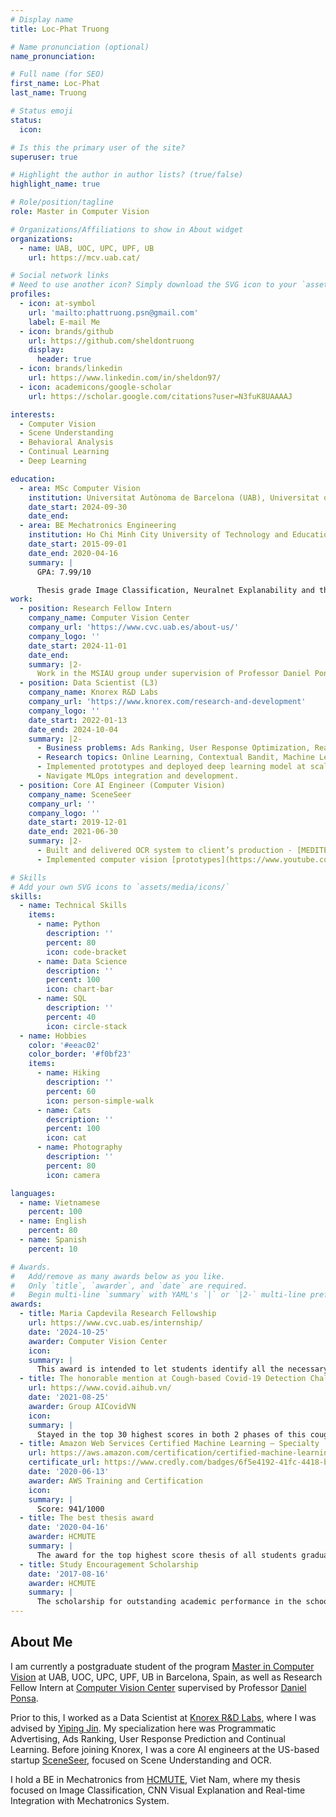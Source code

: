 ```yaml
---
# Display name
title: Loc-Phat Truong

# Name pronunciation (optional)
name_pronunciation: 

# Full name (for SEO)
first_name: Loc-Phat
last_name: Truong

# Status emoji
status:
  icon:

# Is this the primary user of the site?
superuser: true

# Highlight the author in author lists? (true/false)
highlight_name: true

# Role/position/tagline
role: Master in Computer Vision 

# Organizations/Affiliations to show in About widget
organizations:
  - name: UAB, UOC, UPC, UPF, UB
    url: https://mcv.uab.cat/

# Social network links
# Need to use another icon? Simply download the SVG icon to your `assets/media/icons/` folder.
profiles:
  - icon: at-symbol
    url: 'mailto:phattruong.psn@gmail.com'
    label: E-mail Me
  - icon: brands/github
    url: https://github.com/sheldontruong
    display:
      header: true
  - icon: brands/linkedin
    url: https://www.linkedin.com/in/sheldon97/
  - icon: academicons/google-scholar
    url: https://scholar.google.com/citations?user=N3fuK8UAAAAJ

interests:
  - Computer Vision
  - Scene Understanding
  - Behavioral Analysis
  - Continual Learning
  - Deep Learning

education:
  - area: MSc Computer Vision
    institution: Universitat Autònoma de Barcelona (UAB), Universitat de Barcelona (UB), Universitat Pompeu Fabra (UPF), Universitat Politècnica de Catalunya (UPC), Universitat Oberta de Catalunya (UOC)
    date_start: 2024-09-30
    date_end: 
  - area: BE Mechatronics Engineering
    institution: Ho Chi Minh City University of Technology and Education (HCMUTE)
    date_start: 2015-09-01
    date_end: 2020-04-16
    summary: |
      GPA: 7.99/10

      Thesis grade Image Classification, Neuralnet Explanability and the real-time integration with Mechatronics System.
work:
  - position: Research Fellow Intern
    company_name: Computer Vision Center
    company_url: 'https://www.cvc.uab.es/about-us/'
    company_logo: ''
    date_start: 2024-11-01
    date_end: 
    summary: |2-
      Work in the MSIAU group under supervision of Professor Daniel Ponsa.
  - position: Data Scientist (L3)
    company_name: Knorex R&D Labs
    company_url: 'https://www.knorex.com/research-and-development'
    company_logo: ''
    date_start: 2022-01-13
    date_end: 2024-10-04
    summary: |2-
      - Business problems: Ads Ranking, User Response Optimization, Real-time Bidding.
      - Research topics: Online Learning, Contextual Bandit, Machine Learning, Tabular Deep Learning, Model Calibration.
      - Implemented prototypes and deployed deep learning model at scale - millions of requests per second.
      - Navigate MLOps integration and development.
  - position: Core AI Engineer (Computer Vision)
    company_name: SceneSeer
    company_url: ''
    company_logo: ''
    date_start: 2019-12-01
    date_end: 2021-06-30
    summary: |2-
      - Built and delivered OCR system to client’s production - [MEDITECH Expanse](https://ehr.meditech.com/ehr-solutions/meditech-expanse).
      - Implemented computer vision [prototypes](https://www.youtube.com/@sceneseer8871/videos) (fall detection, facial mask detection, multi-object multi-view tracking). 

# Skills
# Add your own SVG icons to `assets/media/icons/`
skills:
  - name: Technical Skills
    items:
      - name: Python
        description: ''
        percent: 80
        icon: code-bracket
      - name: Data Science
        description: ''
        percent: 100
        icon: chart-bar
      - name: SQL
        description: ''
        percent: 40
        icon: circle-stack
  - name: Hobbies
    color: '#eeac02'
    color_border: '#f0bf23'
    items:
      - name: Hiking
        description: ''
        percent: 60
        icon: person-simple-walk
      - name: Cats
        description: ''
        percent: 100
        icon: cat
      - name: Photography
        description: ''
        percent: 80
        icon: camera

languages:
  - name: Vietnamese
    percent: 100
  - name: English
    percent: 80
  - name: Spanish
    percent: 10

# Awards.
#   Add/remove as many awards below as you like.
#   Only `title`, `awarder`, and `date` are required.
#   Begin multi-line `summary` with YAML's `|` or `|2-` multi-line prefix and indent 2 spaces below.
awards:
  - title: Maria Capdevila Research Fellowship
    url: https://www.cvc.uab.es/internship/
    date: '2024-10-25'
    awarder: Computer Vision Center
    icon: 
    summary: |
      This award is intended to let students identify all the necessary components to solve a specific computer vision and AI problem, evaluate the resulting system, and elaborate a report that describes the achieved results together with the selected algorithms and models.
  - title: The honorable mention at Cough-based Covid-19 Detection Challenge
    url: https://www.covid.aihub.vn/
    date: '2021-08-25'
    awarder: Group AICovidVN
    icon: 
    summary: |
      Stayed in the top 30 highest scores in both 2 phases of this cough audio classification challenge. I and a teammate tried to build hybrid CNN-RNN model to classify the cough sound of healthy and covid-infected person.
  - title: Amazon Web Services Certified Machine Learning – Specialty
    url: https://aws.amazon.com/certification/certified-machine-learning-specialty/
    certificate_url: https://www.credly.com/badges/6f5e4192-41fc-4418-b268-ac7dc2dc81c5
    date: '2020-06-13'
    awarder: AWS Training and Certification
    icon:
    summary: |
      Score: 941/1000
  - title: The best thesis award
    date: '2020-04-16'
    awarder: HCMUTE
    summary: |
      The award for the top highest score thesis of all students graduating this year.
  - title: Study Encouragement Scholarship
    date: '2017-08-16'
    awarder: HCMUTE
    summary: |
      The scholarship for outstanding academic performance in the school year 2017-2018.
---
```


## About Me

I am currently a postgraduate student of the program [Master in Computer Vision](https://mcv.uab.cat/) at UAB, UOC, UPC, UPF, UB in Barcelona, Spain, as well as Research Fellow Intern at [Computer Vision Center](https://www.cvc.uab.es/about-us/) supervised by Professor [Daniel Ponsa](https://orcid.org/0000-0002-7330-6524).

Prior to this, I worked as a Data Scientist at [Knorex R&D Labs](https://www.knorex.com/research-and-development), where I was advised by [Yiping Jin](https://yipingnus.github.io/). My specialization here was Programmatic Advertising, Ads Ranking, User Response Prediction and Continual Learning. Before joining Knorex, I was a core AI engineers at the US-based startup [SceneSeer](https://www.youtube.com/@sceneseer8871), focused on Scene Understanding and OCR.

I hold a BE in Mechatronics from [HCMUTE](https://fme.hcmute.edu.vn/ArticleId/bffdb6e0-12cc-4263-921f-c1e0f72cdfb5/introduction-to-mechatronics-department), Viet Nam, where my thesis focused on Image Classification, CNN Visual Explanation and Real-time Integration with Mechatronics System.
